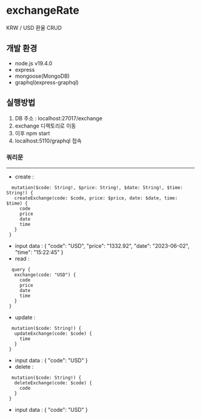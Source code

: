 # exchangeRate
KRW / USD 환율 CRUD

## 개발 환경
 - node.js v19.4.0
 - express
 - mongoose(MongoDB)
 - graphql(express-graphql)


## 실행방법
 1. DB 주소 : localhost:27017/exchange 
 2. exchange 디렉토리로 이동
 3. 이후 npm start
 4. localhost:5110/graphql 접속


### 쿼리문
 - - -
 - create : 
 ```
   mutation($code: String!, $price: String!, $date: String!, $time: String!) {
    createExchange(code: $code, price: $price, date: $date, time: $time) {
      code
      price
      date
      time
    }
  }
 ```
   - input data : {
    "code": "USD",
    "price": "1332.92",
    "date": "2023-06-02",
    "time": "15:22:45"
}
 - read : 
 ```
   query {
    exchange(code: "USD") {
      code
      price
      date
      time
    }
  }
 ```
 - update :
 ```
   mutation($code: String!) {
    updateExchange(code: $code) {
      time
    }
  }
 ```
   - input data : { "code": "USD" }
 - delete :
 ```
   mutation($code: String!) {
    deleteExchange(code: $code) {
      code
    }
  }
 ```
   - input data : { "code": "USD" }
